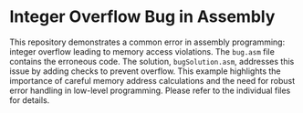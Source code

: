 # Integer Overflow Bug in Assembly

This repository demonstrates a common error in assembly programming: integer overflow leading to memory access violations.  The `bug.asm` file contains the erroneous code.  The solution, `bugSolution.asm`, addresses this issue by adding checks to prevent overflow.  This example highlights the importance of careful memory address calculations and the need for robust error handling in low-level programming.  Please refer to the individual files for details.